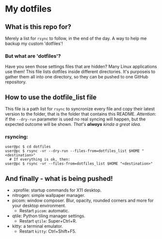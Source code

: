 # My dotfiles

## What is this repo for?
Merely a list for `rsync` to follow, in the end of the day. A way to help me backup my custom 'dotfiles'!

### But what are 'dotfiles'?
Have you seen those settings files that are hidden? Many Linux applications use them!
This file lists dotfiles inside different directories. It's purposeis to gather them all into one directory, so they can be pushed to one GitHub repository.

## How to use the dotfile_list file
This file is a path list for `rsync` to syncronize every file and copy their latest version to the <destination> folder, that is the folder that contains this README.
*Attention*: if the `--dry-run` parameter is used no real syncing will happen, but the expected outcome will be shown. *That's **always** kinda a great idea.*
  
### rsyncing:
  
```console
user@pc $ cd dotfiles
user@pc $ rsync -vr --dry-run --files-from=dotfiles_list $HOME "<destination>"
  # If everything is ok, then:
user@pc $ rsync -vr --files-from=dotfiles_list $HOME "<destination>"
```

## And finally - what is being pushed!

- .xprofile: startup commands for X11 desktop.
- nitrogen: simple wallpaper manager.
- picom: window composer. Blur, opacity, rounded corners and more for your desktop environment.
  - Restart `picom`: automatic.
- qtile: Python tiling manager settings.
  - Restart `qtile`: Super+Ctrl+R.
- kitty: a terminal emulator.
  - Restart `kitty`: Ctrl+Shift+F5.
